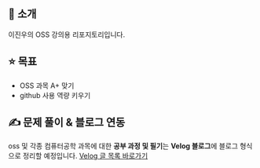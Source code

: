 ## 👤 소개
이진우의 OSS 강의용 리포지토리입니다. 

## ⭐ 목표
- OSS 과목 A+ 맞기
- github 사용 역량 키우기

## ✍ 문제 풀이 & 블로그 연동
oss 및 각종 컴퓨터공학 과목에 대한 **공부 과정 및 필기**는 **Velog 블로그**에 블로그 형식으로 정리할 예정입니다.
[Velog 글 목록 바로가기](https://velog.io/@enderpawar1123/posts)
